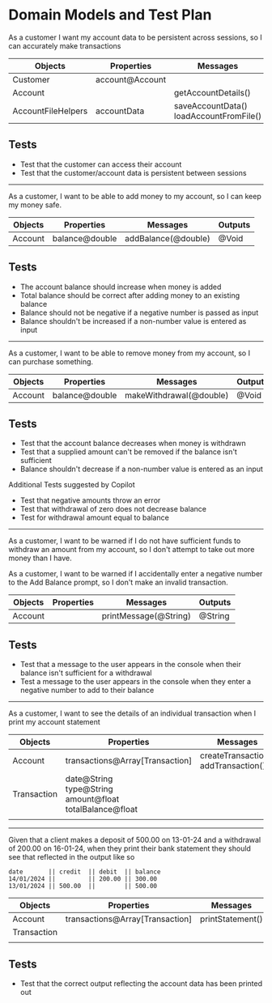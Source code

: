 # Domain Models and Test Plan

As a customer I want my account data to be persistent across sessions, so I can accurately make transactions 

| Objects  | Properties                        | Messages | Outputs |
| -------- | --------------------------------- | -------- | ------- |
| Customer           | account@Account         |                             |         |
| Account            |                         | getAccountDetails()         |         |
| AccountFileHelpers | accountData             | saveAccountData() <br> loadAccountFromFile() |         |

## Tests

- Test that the customer can access their account
- Test that the customer/account data is persistent between sessions

---

As a customer, I want to be able to add money to my account, so I can keep my money safe.

| Objects | Properties     | Messages            | Outputs |
| ------- | -------------- | ------------------- | ------- |
| Account | balance@double | addBalance(@double) | @Void   |

## Tests

- The account balance should increase when money is added
- Total balance should be correct after adding money to an existing balance
- Balance should not be negative if a negative number is passed as input
- Balance shouldn't be increased if a non-number value is entered as input

---

As a customer, I want to be able to remove money from my account, so I can purchase something.

| Objects | Properties     | Messages                | Outputs |
| ------- | -------------- | ----------------------- | ------- |
| Account | balance@double | makeWithdrawal(@double) | @Void   |

## Tests

- Test that the account balance decreases when money is withdrawn
- Test that a supplied amount can't be removed if the balance isn't sufficient
- Balance shouldn't decrease if a non-number value is entered as an input

Additional Tests suggested by Copilot

- Test that negative amounts throw an error
- Test that withdrawal of zero does not decrease balance
- Test for withdrawal amount equal to balance

---

As a customer, I want to be warned if I do not have sufficient funds to withdraw an amount from my account, so I don't attempt to take out more money than I have.

As a customer, I want to be warned if I accidentally enter a negative number to the Add Balance prompt, so I don't make an invalid transaction.

| Objects | Properties | Messages              | Outputs |
| ------- | ---------- | --------------------- | ------- |
| Account |            | printMessage(@String) | @String |

## Tests

- Test that a message to the user appears in the console when their balance isn't sufficient for a withdrawal
- Test a message to the user appears in the console when they enter a negative number to add to their balance

---

As a customer, I want to see the details of an individual transaction when I print my account statement

| Objects     | Properties                      | Messages            | Outputs  |
| ----------- | ---------------------------------------------------------------------- | ------------------- | ------------ |
| Account     | transactions@Array[Transaction]                                        | createTransaction() <br> addTransaction() | @Transaction |
| Transaction | date@String <br> type@String <br> amount@float <br> totalBalance@float |  | |
|          |  | | |

---

Given that a client makes a deposit of 500.00 on 13-01-24 and a withdrawal of 200.00 on 16-01-24, when they print their bank statement they should see that reflected in the output like so

```ascii
date       || credit  || debit  || balance
14/01/2024 ||         || 200.00 || 300.00
13/01/2024 || 500.00  ||        || 500.00
```

| Objects     | Properties                      | Messages         | Outputs  |
| ----------- | ------------------------------- | ---------------- | -------- |
| Account     | transactions@Array[Transaction] | printStatement() | @String |
| Transaction | |  | |
|             |  | | |

## Tests

- Test that the correct output reflecting the account data has been printed out
